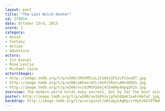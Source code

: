 ```yaml
---
layout: post
title: "The Last Witch Hunter"
id: 274854
date: October 23rd, 2015
score: 3
category:
- movie
- Fantasy
- Action
- Adventure
actors:
- Vin Diesel
- Rose Leslie
- Michael Caine
actorsImages:
- http://image.tmdb.org/t/p/w300/3RdYMTLoL1X16djGF52cFtJovDT.jpg
- http://image.tmdb.org/t/p/w300/yWFmxrAfLtXePzVRatiAMv1KDQS.jpg
- http://image.tmdb.org/t/p/w300/vvj0JMSFpOajXCE46Hy4dyqSP2U.jpg
overview: The modern world holds many secrets, but by far the most astounding is that witches still live among us; vicious supernatural creatures intent on unleashing the Black Death upon the world and putting an end to the human race once and for all. Armies of witch hunters have battled this unnatural enemy for centuries, including Kaulder, a valiant warrior who many years ago slayed the all-powerful Witch Queen, decimating her followers in the process. In the moments right before her death, the Queen cursed Kaulder with immortality, forever separating him from his beloved wife and daughter. Today, Kaulder is the last living hunter who has spent his immortal life tracking down rogue witches, all the while yearning for his long-lost family.
poster: http://image.tmdb.org/t/p/w500/xw1GFKzxjgfm3dQoK1swFcHmfaC.jpg/
backdrop: http://image.tmdb.org/t/p/original/o6saqjLAgKpczr0yhJkEI9fNwN7.jpg
---
```

